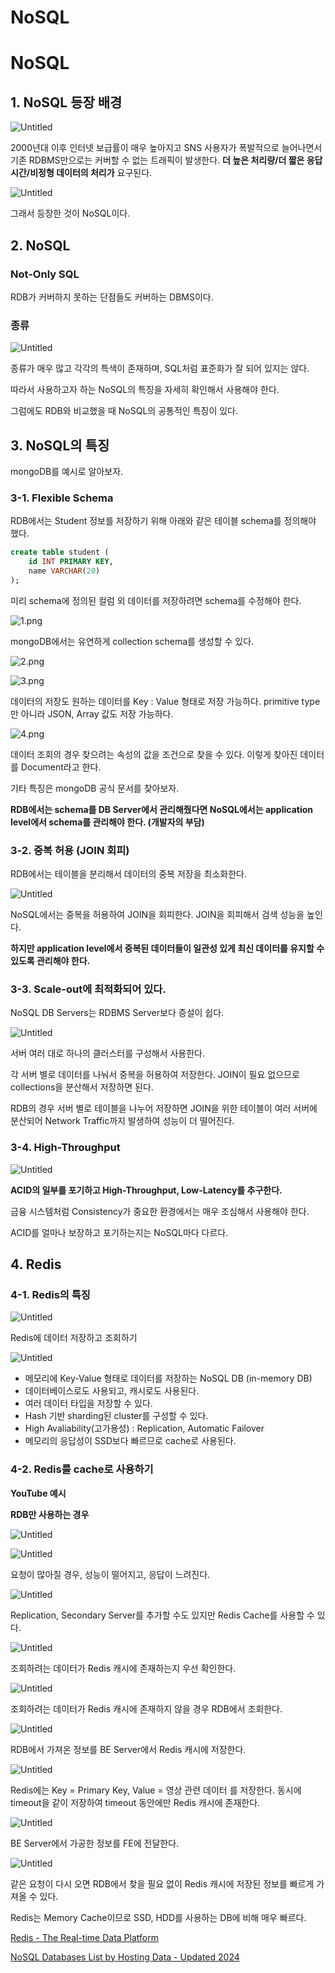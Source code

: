 # NoSQL

# NoSQL

## 1. NoSQL 등장 배경

![Untitled](Daily%20Certification%20ef1ee6d7779941e38c35974449a20434/24_06_17_daily_certification%200dab231eecb84747827592e29b1c92ba/Untitled.png)

2000년대 이후 인터넷 보급률이 매우 높아지고 SNS 사용자가 폭발적으로 늘어나면서 기존 RDBMS만으로는 커버할 수 없는 트래픽이 발생한다. **더 높은 처리량/더 짧은 응답 시간/비정형 데이터의 처리가** 요구된다.

![Untitled](Daily%20Certification%20ef1ee6d7779941e38c35974449a20434/24_06_17_daily_certification%200dab231eecb84747827592e29b1c92ba/Untitled%201.png)

그래서 등장한 것이 NoSQL이다.

## 2. NoSQL

### Not-Only SQL

RDB가 커버하지 못하는 단점들도 커버하는 DBMS이다.

### 종류

![Untitled](Daily%20Certification%20ef1ee6d7779941e38c35974449a20434/24_06_17_daily_certification%200dab231eecb84747827592e29b1c92ba/Untitled%202.png)

종류가 매우 많고 각각의 특색이 존재하며, SQL처럼 표준화가 잘 되어 있지는 않다.

따라서 사용하고자 하는 NoSQL의 특징을 자세히 확인해서 사용해야 한다.

그럼에도 RDB와 비교했을 때 NoSQL의 공통적인 특징이 있다.

## 3. NoSQL의 특징

mongoDB를 예시로 알아보자.

### 3-1. Flexible Schema

RDB에서는 Student 정보를 저장하기 위해 아래와 같은 테이블 schema를 정의해야 했다.

```sql
create table student (
	id INT PRIMARY KEY,
	name VARCHAR(20)
);
```

미리 schema에 정의된 컬럼 외 데이터를 저장하려면 schema를 수정해야 한다.

![1.png](Daily%20Certification%20ef1ee6d7779941e38c35974449a20434/24_06_17_daily_certification%200dab231eecb84747827592e29b1c92ba/1.png)

mongoDB에서는 유연하게 collection schema를 생성할 수 있다.

![2.png](Daily%20Certification%20ef1ee6d7779941e38c35974449a20434/24_06_17_daily_certification%200dab231eecb84747827592e29b1c92ba/2.png)

![3.png](Daily%20Certification%20ef1ee6d7779941e38c35974449a20434/24_06_17_daily_certification%200dab231eecb84747827592e29b1c92ba/3.png)

데이터의 저장도 원하는 데이터를 Key : Value 형태로 저장 가능하다. primitive type만 아니라 JSON, Array 값도 저장 가능하다.

![4.png](Daily%20Certification%20ef1ee6d7779941e38c35974449a20434/24_06_17_daily_certification%200dab231eecb84747827592e29b1c92ba/4.png)

데이터 조회의 경우 찾으려는 속성의 값을 조건으로 찾을 수 있다. 이렇게 찾아진 데이터를 Document라고 한다.

기타 특징은 mongoDB 공식 문서를 찾아보자.

**RDB에서는 schema를 DB Server에서 관리해줬다면 NoSQL에서는 application level에서 schema를 관리해야 한다. (개발자의 부담)**

### 3-2. 중복 허용 (JOIN 회피)

RDB에서는 테이블을 분리해서 데이터의 중복 저장을 최소화한다.

![Untitled](Daily%20Certification%20ef1ee6d7779941e38c35974449a20434/24_06_17_daily_certification%200dab231eecb84747827592e29b1c92ba/Untitled%203.png)

NoSQL에서는 중복을 허용하여 JOIN을 회피한다. JOIN을 회피해서 검색 성능을 높인다.

**하지만 application level에서 중복된 데이터들이 일관성 있게 최신 데이터를 유지할 수 있도록 관리해야 한다.**

### 3-3. Scale-out에 최적화되어 있다.

NoSQL DB Servers는 RDBMS Server보다 증설이 쉽다.

![Untitled](Daily%20Certification%20ef1ee6d7779941e38c35974449a20434/24_06_17_daily_certification%200dab231eecb84747827592e29b1c92ba/Untitled%204.png)

서버 여러 대로 하나의 클러스터를 구성해서 사용한다.

각 서버 별로 데이터를 나눠서 중복을 허용하여 저장한다. JOIN이 필요 없으므로 collections을 분산해서 저장하면 된다.

RDB의 경우 서버 별로 테이블을 나누어 저장하면 JOIN을 위한 테이블이 여러 서버에 분산되어 Network Traffic까지 발생하여 성능이 더 떨어진다.

### 3-4. High-Throughput

![Untitled](Daily%20Certification%20ef1ee6d7779941e38c35974449a20434/24_06_17_daily_certification%200dab231eecb84747827592e29b1c92ba/Untitled%205.png)

**ACID의 일부를 포기하고 High-Throughput, Low-Latency를 추구한다.**

금융 시스템처럼 Consistency가 중요한 환경에서는 매우 조심해서 사용해야 한다.

ACID를 얼마나 보장하고 포기하는지는 NoSQL마다 다르다.

## 4. Redis

### 4-1. Redis의 특징

![Untitled](Daily%20Certification%20ef1ee6d7779941e38c35974449a20434/24_06_17_daily_certification%200dab231eecb84747827592e29b1c92ba/Untitled%206.png)

Redis에 데이터 저장하고 조회하기

![Untitled](Daily%20Certification%20ef1ee6d7779941e38c35974449a20434/24_06_17_daily_certification%200dab231eecb84747827592e29b1c92ba/Untitled%207.png)

- 메모리에 Key-Value 형태로 데이터를 저장하는 NoSQL DB (in-memory DB)
- 데이터베이스로도 사용되고, 캐시로도 사용된다.
- 여러 데이터 타입을 저장할 수 있다.
- Hash 기반 sharding된 cluster를 구성할 수 있다.
- High Avaliability(고가용성) : Replication, Automatic Failover
- 메모리의 응답성이 SSD보다 빠르므로 cache로 사용된다.

### 4-2. Redis를 cache로 사용하기

**YouTube 예시**

**RDB만 사용하는 경우**

![Untitled](Daily%20Certification%20ef1ee6d7779941e38c35974449a20434/24_06_17_daily_certification%200dab231eecb84747827592e29b1c92ba/Untitled%208.png)

![Untitled](Daily%20Certification%20ef1ee6d7779941e38c35974449a20434/24_06_17_daily_certification%200dab231eecb84747827592e29b1c92ba/Untitled%209.png)

요청이 많아질 경우, 성능이 떨어지고, 응답이 느려진다.

![Untitled](Daily%20Certification%20ef1ee6d7779941e38c35974449a20434/24_06_17_daily_certification%200dab231eecb84747827592e29b1c92ba/Untitled%2010.png)

Replication, Secondary Server를 추가할 수도 있지만 Redis Cache를 사용할 수 있다.

![Untitled](Daily%20Certification%20ef1ee6d7779941e38c35974449a20434/24_06_17_daily_certification%200dab231eecb84747827592e29b1c92ba/Untitled%2011.png)

조회하려는 데이터가 Redis 캐시에 존재하는지 우선 확인한다.

![Untitled](Daily%20Certification%20ef1ee6d7779941e38c35974449a20434/24_06_17_daily_certification%200dab231eecb84747827592e29b1c92ba/Untitled%2012.png)

조회하려는 데이터가 Redis 캐시에 존재하지 않을 경우 RDB에서 조회한다.

![Untitled](Daily%20Certification%20ef1ee6d7779941e38c35974449a20434/24_06_17_daily_certification%200dab231eecb84747827592e29b1c92ba/Untitled%2013.png)

RDB에서 가져온 정보를 BE Server에서 Redis 캐시에 저장한다.

![Untitled](Daily%20Certification%20ef1ee6d7779941e38c35974449a20434/24_06_17_daily_certification%200dab231eecb84747827592e29b1c92ba/Untitled%2014.png)

Redis에는 Key = Primary Key, Value = 영상 관련 데이터 를 저장한다. 동시에 timeout을 같이 저장하여 timeout 동안에만 Redis 캐시에 존재한다.

![Untitled](Daily%20Certification%20ef1ee6d7779941e38c35974449a20434/24_06_17_daily_certification%200dab231eecb84747827592e29b1c92ba/Untitled%2015.png)

BE Server에서 가공한 정보를 FE에 전달한다.

![Untitled](Daily%20Certification%20ef1ee6d7779941e38c35974449a20434/24_06_17_daily_certification%200dab231eecb84747827592e29b1c92ba/Untitled%2016.png)

같은 요청이 다시 오면 RDB에서 찾을 필요 없이 Redis 캐시에 저장된 정보를 빠르게 가져올 수 있다.

Redis는 Memory Cache이므로 SSD, HDD를 사용하는 DB에 비해 매우 빠르다.

[Redis - The Real-time Data Platform](https://redis.io/)

[NoSQL Databases List by Hosting Data - Updated 2024](https://hostingdata.co.uk/nosql-database/)